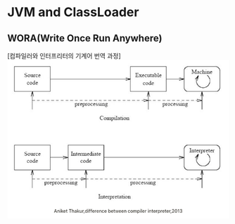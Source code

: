 # JVM and ClassLoader
## WORA(Write Once Run Anywhere)

[컴파일러와 인터프리터의 기계어 번역 과정]
![wora.png](images/wora.png)


